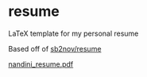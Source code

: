 # resume
LaTeX template for my personal resume

Based off of [sb2nov/resume](https://github.com/sb2nov/resume/)


[nandini_resume.pdf](https://github.com/NandiniMeh/resume/files/7340232/nandini_resume.6.pdf)
